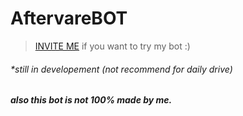 # AftervareBOT

> [INVITE ME](https://discord.com/api/oauth2/authorize?client_id=927193694937952276&permissions=8&scope=applications.commands%20bot) if you want to try my bot :)

###### *still in developement (not recommend for daily drive)
##### also this bot is not 100% made by me.


